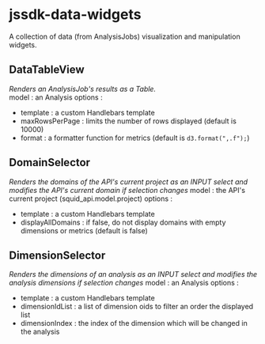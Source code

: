 jssdk-data-widgets
==================

A collection of data (from AnalysisJobs) visualization and manipulation widgets.

## DataTableView
*Renders an AnalysisJob's results as a Table.*  
model : an Analysis 
options : 
* template : a custom Handlebars template
* maxRowsPerPage : limits the number of rows displayed (default is 10000)
* format : a formatter function for metrics (default is `d3.format(",.f");`)

## DomainSelector
*Renders the domains of the API's current project as an INPUT select and modifies the API's current domain if selection changes* 
model : the API's current project (squid_api.model.project) 
options : 
* template : a custom Handlebars template
* displayAllDomains : if false, do not display domains with empty dimensions or metrics (default is false)

## DimensionSelector
*Renders the dimensions of an analysis as an INPUT select and modifies the analysis dimensions if selection changes* 
model : an Analysis 
options : 
* template : a custom Handlebars template
* dimensionIdList : a list of dimension oids to filter an order the displayed list
* dimensionIndex : the index of the dimension which will be changed in the analysis



